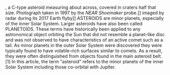 , a C-type asteroid measuring about across, covered in craters half that size. Photograph taken in 1997 by the _NEAR Shoemaker_ probe.]] imaged by radar during its 2017 Earth flyby]] ASTEROIDS are minor planets, especially of the inner Solar System. Larger asteroids have also been called PLANETOIDS. These terms have historically been applied to any astronomical object orbiting the Sun that did not resemble a planet-like disc and was not observed to have characteristics of an active comet such as a tail. As minor planets in the outer Solar System were discovered they were typically found to have volatile-rich surfaces similar to comets. As a result, they were often distinguished from objects found in the main asteroid belt.[1] In this article, the term "asteroid" refers to the minor planets of the inner Solar System including those co-orbital with Jupiter.
